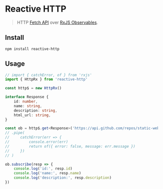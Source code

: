 # Reactive HTTP

> HTTP [Fetch API](https://developer.mozilla.org/en-US/docs/Web/API/fetch) over [RxJS Observables](https://rxjs.dev/guide/overview).

## Install

```
npm install reactive-http
```

## Usage

```ts
// import { catchError, of } from 'rxjs'
import { HttpRx } from 'reactive-http'

const http$ = new HttpRx()

interface Response {
    id: number,
    name: string,
    description: string,
    html_url: string,
}

const ob = http$.get<Response>('https://api.github.com/repos/static-web-server/static-web-server')
// .pipe(
//     catchError(err => {
//         console.error(err)
//         return of({ error: false, message: err.message })
//     })
// )

ob.subscribe(resp => {
    console.log('id:', resp.id)
    console.log('name:', resp.name)
    console.log('description:', resp.description)
})
```
